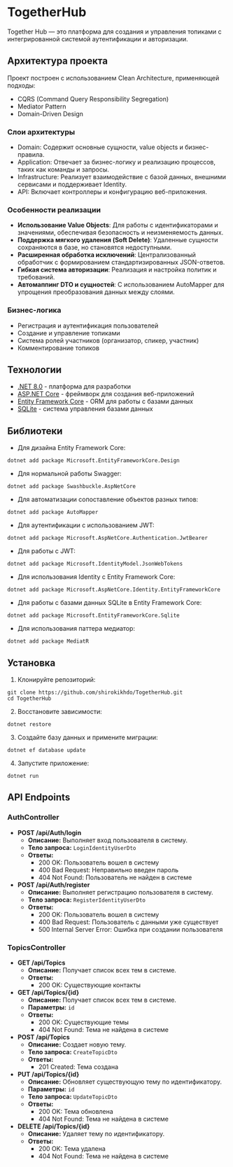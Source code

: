 # TogetherHub

Together Hub — это платформа для создания и управления топиками с интегрированной системой аутентификации и авторизации.

## Архитектура проекта

Проект построен с использованием Clean Architecture, применяющей подходы:
- CQRS (Command Query Responsibility Segregation)
- Mediator Pattern
- Domain-Driven Design

### Слои архитектуры
- Domain: Содержит основные сущности, value objects и бизнес-правила.
- Application: Отвечает за бизнес-логику и реализацию процессов, таких как команды и запросы.
- Infrastructure: Реализует взаимодействие с базой данных, внешними сервисами и поддерживает Identity.
- API: Включает контроллеры и конфигурацию веб-приложения.

### Особенности реализации
- **Использование Value Objects**: Для работы с идентификаторами и значениями, обеспечивая безопасность и неизменяемость данных.
- **Поддержка мягкого удаления (Soft Delete)**: Удаленные сущности сохраняются в базе, но становятся недоступными.
- **Расширенная обработка исключений**: Централизованный обработчик с формированием стандартизированных JSON-ответов.
- **Гибкая система авторизации**: Реализация и настройка политик и требований.
- **Автомаппинг DTO и сущностей**: С использованием AutoMapper для упрощения преобразования данных между слоями.

### Бизнес-логика
- Регистрация и аутентификация пользователей
- Создание и управление топиками
- Система ролей участников (организатор, спикер, участник)
- Комментирование топиков

## Технологии

- [.NET 8.0](https://dotnet.microsoft.com/download/dotnet/8.0) - платформа для разработки
- [ASP.NET Core](https://dotnet.microsoft.com/apps/aspnet) - фреймворк для создания веб-приложений
- [Entity Framework Core](https://docs.microsoft.com/en-us/ef/core/) - ORM для работы с базами данных
- [SQLite](https://www.sqlite.org/) - cистема управления базами данных

## Библиотеки
- Для дизайна Entity Framework Core:
```
dotnet add package Microsoft.EntityFrameworkCore.Design
```
- Для нормальной работы Swagger:
```
dotnet add package Swashbuckle.AspNetCore
```
- Для автоматизации сопоставление объектов разных типов:
```
dotnet add package AutoMapper
```
- Для аутентификации с использованием JWT:
```
dotnet add package Microsoft.AspNetCore.Authentication.JwtBearer
```
- Для работы с JWT:
```
dotnet add package Microsoft.IdentityModel.JsonWebTokens
```
- Для использования Identity с Entity Framework Core:
```
dotnet add package Microsoft.AspNetCore.Identity.EntityFrameworkCore
```
- Для работы с базами данных SQLite в Entity Framework Core:
```
dotnet add package Microsoft.EntityFrameworkCore.Sqlite
```
- Для использования паттера медиатор:
```
dotnet add package MediatR
```

## Установка

1. Клонируйте репозиторий:
```
git clone https://github.com/shirokikhdo/TogetherHub.git
cd TogetherHub
```

2. Восстановите зависимости:

```
dotnet restore
```

3. Создайте базу данных и примените миграции:

```
dotnet ef database update
```
   
4. Запустите приложение:

```
dotnet run
```

## API Endpoints

### AuthController
 - **POST /api/Auth/login**
	- **Описание:** Выполняет вход пользователя в систему.
	- **Тело запроса:** `LoginIdentityUserDto`
	- **Ответы:**
		- 200 OK: Пользователь вошел в систему
		- 400 Bad Request: Неправильно введен пароль
		- 404 Not Found: Пользователь не найден в системе
- **POST /api/Auth/register**
	- **Описание:** Выполняет регистрацию пользователя в систему.
	- **Тело запроса:** `RegisterIdentityUserDto`
	- **Ответы:**
		- 200 OK: Пользователь вошел в систему
		- 400 Bad Request: Пользователь с данными уже существует
		- 500 Internal Server Error: Ошибка при создании пользователя

### TopicsController
- **GET /api/Topics**
	- **Описание:** Получает список всех тем в системе.
	- **Ответы:**
		- 200 OK: Существующие контакты
- **GET /api/Topics/{id}**
	- **Описание:** Получает список всех тем в системе.
	- **Параметры:** `id`
	- **Ответы:**
		- 200 OK: Существующие темы
		- 404 Not Found: Тема не найдена в системе
- **POST /api/Topics**
	- **Описание:** Создает новую тему.
	- **Тело запроса:** `CreateTopicDto`
	- **Ответы:**
		- 201 Created: Тема создана
- **PUT /api/Topics/{id}**
	- **Описание:** Обновляет существующую тему по идентификатору.
	- **Параметры:** `id`
	- **Тело запроса:** `UpdateTopicDto`
	- **Ответы:**
		- 200 OK: Тема обновлена
		- 404 Not Found: Тема не найдена в системе
- **DELETE /api/Topics/{id}**
	- **Описание:** Удаляет тему по идентификатору.
	- **Ответы:**
		- 200 OK: Тема удалена
        - 404 Not Found: Тема не найдена в системе